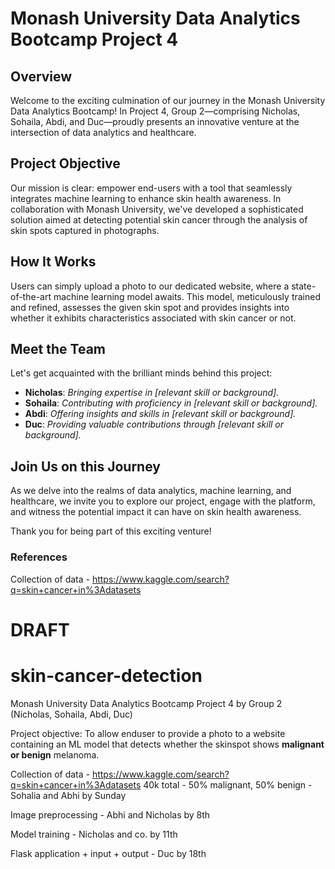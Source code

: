 # Monash University Data Analytics Bootcamp Project 4

## Overview

Welcome to the exciting culmination of our journey in the Monash University Data Analytics Bootcamp! In Project 4, Group 2—comprising Nicholas, Sohaila, Abdi, and Duc—proudly presents an innovative venture at the intersection of data analytics and healthcare.

## Project Objective

Our mission is clear: empower end-users with a tool that seamlessly integrates machine learning to enhance skin health awareness. In collaboration with Monash University, we've developed a sophisticated solution aimed at detecting potential skin cancer through the analysis of skin spots captured in photographs.

## How It Works

Users can simply upload a photo to our dedicated website, where a state-of-the-art machine learning model awaits. This model, meticulously trained and refined, assesses the given skin spot and provides insights into whether it exhibits characteristics associated with skin cancer or not.

## Meet the Team

Let's get acquainted with the brilliant minds behind this project:

- **Nicholas**: *Bringing expertise in [relevant skill or background].*
- **Sohaila**: *Contributing with proficiency in [relevant skill or background].*
- **Abdi**: *Offering insights and skills in [relevant skill or background].*
- **Duc**: *Providing valuable contributions through [relevant skill or background].*

## Join Us on this Journey

As we delve into the realms of data analytics, machine learning, and healthcare, we invite you to explore our project, engage with the platform, and witness the potential impact it can have on skin health awareness.

Thank you for being part of this exciting venture!

### References

Collection of data - https://www.kaggle.com/search?q=skin+cancer+in%3Adatasets

# DRAFT
# skin-cancer-detection
Monash University Data Analytics Bootcamp Project 4 by Group 2 (Nicholas, Sohaila, Abdi, Duc)

Project objective:
To allow enduser to provide a photo to a website containing an ML model that detects whether the skinspot shows **malignant or benign** melanoma.

Collection of data - https://www.kaggle.com/search?q=skin+cancer+in%3Adatasets
40k total - 50% malignant, 50% benign - Sohalia and Abhi by Sunday

Image preprocessing - Abhi and Nicholas by 8th

Model training - Nicholas and co. by 11th

Flask application + input + output - Duc by 18th